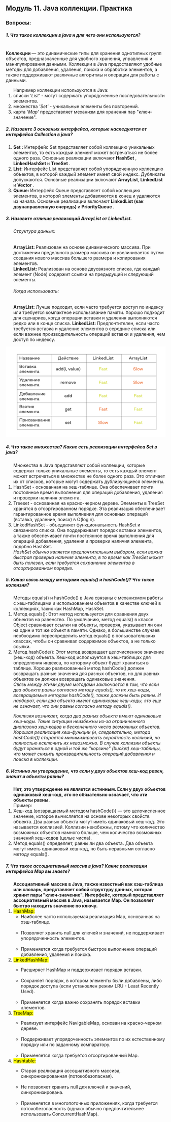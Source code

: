<h2>  Модуль 11. Java коллекции. Практика  </h2>
<h3> Вопросы:  </h3> 
<h5> 1. Что такое коллекции в java и для чего они используются? </h5>
<br>
<strong> Коллекции </strong> —  это динамические типы для хранения однотипных групп объектов, предназначенные для удобного хранения, управления и манипулирования данными. Коллекции в Java предоставляют удобные методы для добавления, удаления, поиска и обработки элементов, а также поддерживают различные алгоритмы и операции для работы с данными.<br>
<ol> 
Например коллекции используются в Java:
<li> списки <i> 'List'</i> - могут содержать упорядоченные последовательности элементов. <br></li>
<li> множества <i> 'Set' </i> - уникальные элементы без повторений. <br></li>
<li> карта <i> 'Map' </i> предоставляет механизм для хранения пар "ключ-значение".<br></li>
</ol>

<h5> 2. Назовите 3 основных интерфейса, которые наследуются от интерфейса Collection в java? </h5>
<ol> 
<li> <strong> Set :</strong> Интерфейс Set представляет собой коллекцию уникальных элементов, то есть каждый элемент может встречаться не более одного раза. Основные реализации включают <strong> HashSet </strong>, <strong> LinkedHashSet </strong> и  <strong> TreeSet </strong>. <br></li>
<li> <strong> List: </strong> Интерфейс List представляет собой упорядоченную коллекцию объектов, в которой каждый элемент имеет свой индекс. Дубликаты допускаются. Основные реализации включают <strong> ArrayList</strong>,  <strong> LinkedList</strong> и <strong> Vector </strong>.<br></li>
<li> <strong> Queue: </strong> Интерфейс Queue представляет собой коллекцию элементов, в которой элементы добавляются в конец и удаляются из начала. Основные реализации включают <strong> LinkedList  (как двунаправленную очередь) </strong> и <strong> PriorityQueue </strong>. <br></li>
</ol>

<h5> 3. Назовите отличия реализаций ArrayList от LinkedList.</h5>
<ol>
<h6> Структура данных: </h6>
<strong> ArrayList: </strong> Реализован на основе динамического массива. При достижении предельного размера массива он увеличивается путем создания нового массива большего размера и копирования элементов. <br>
<strong> LinkedList: </strong> Реализован на основе двусвязного списка, где каждый элемент (Node) содержит ссылки на предыдущий и следующий элементы. <br> 

<h6> Когда использовать:<br></h6>
<strong> ArrayList: </strong> Лучше подходит, если часто требуется доступ по индексу или требуется компактное использование памяти. Хорошо подходит для сценариев, когда операции вставки и удаления выполняются редко или в конце списка.
<strong> LinkedList: </strong> Предпочтителен, если часто требуется вставка и удаление элементов в середине списка или если важнее производительность операций вставки и удаления, чем доступ по индексу. <br>
</ol>

![Отличие ArrayList от LinkedList ](https://github.com/Pexini/Module11HomeTask/blob/main/differentsArrayandList.png)

<h5> 4. Что такое множества? Какие есть реализации интерфейса Set в java?</h5>
<ol> 
Множества в Java представляют собой коллекции, которые содержат только уникальные элементы, то есть каждый элемент может встречаться в множестве не более одного раза. Это отличает их от списков, которые могут содержать дублирующиеся элементы.
<br>
<li> HashSet - основанная на хеш-таблице. Она обеспечивает почти постоянное время выполнения для операций добавления, удаления и проверки наличия элемента. <br> </li>
<li> Treeset - основанная на красно-черном дереве. Элементы в TreeSet хранятся в отсортированном порядке. Эта реализация обеспечивает гарантированное время выполнения для основных операций (вставка, удаление, поиск) в O(log n).  <br> </li>
<li> LinkedHashSet - объединяет функциональность HashSet и связанного списка. Она поддерживает порядок вставки элементов, а также обеспечивает почти постоянное время выполнения для операций добавления, удаления и проверки наличия элемента, подобно HashSet. <br> </li>
<i> HashSet обычно является предпочтительным выбором, если важна быстрая проверка наличия элемента, в то время как TreeSet может быть полезен, если требуется сохранение элементов в отсортированном порядке. </i>
</ol>

<h5> 5. Какая связь между методами equals() и hashCode()? Что такое коллизия?</h5>
<ol> 
Методы equals() и hashCode() в Java связаны с механизмом работы с хеш-таблицами и использованием объектов в качестве ключей в коллекциях, таких как HashMap, HashSet. <br>
<li> Метод equals(): Этот метод используется для сравнения двух объектов на равенство. По умолчанию, метод equals() в классе Object сравнивает ссылки на объекты, проверяя, указывают ли они на один и тот же объект в памяти. Однако, в большинстве случаев необходимо переопределить метод equals() в пользовательских классах, чтобы он сравнивал содержимое объектов, а не только ссылки. <br> </li>
<li> Метод hashCode(): Этот метод возвращает целочисленное значение (хеш-код) объекта. Хеш-код используется в хеш-таблицах для определения индекса, по которому объект будет храниться в таблице. Хорошо реализованный метод hashCode() должен возвращать разные значения для разных объектов, но для равных объектов он должен возвращать одинаковые значения. </li>
<i> Связь между этими двумя методами заключается в том, что если два объекта равны согласно методу equals(), то их хеш-коды, возвращаемые методом hashCode(), также должны быть равны. И наоборот, если два объекта имеют одинаковые хеш-коды, это еще не означает, что они равны согласно методу equals(). 

Коллизия возникает, когда два разных объекта имеют одинаковые хеш-коды. Такие ситуации неизбежны из-за ограниченного диапазона хеш-кодов и бесконечного числа возможных объектов. Хорошая реализация хеш-функции (и, следовательно, метода hashCode()) старается минимизировать вероятность коллизий, но полностью исключить их невозможно. В случае коллизии объекты будут храниться в одной и той же "корзине" (bucket) хеш-таблицы, что может снизить производительность операций добавления и поиска в коллекции. </i>
</ol>

<h5> 6. Истинно ли утверждение, что если у двух объектов хеш-код равен, значит и объекты равны? </h5>
<ol> 
<strong > Нет, это утверждение не является истинным. Если у двух объектов одинаковый хеш-код, это не обязательно означает, что эти объекты равны. <br> </strong>
Пример: <br>
<li> Хеш-код (возвращаемый методом hashCode()) — это целочисленное значение, которое вычисляется на основе некоторых свойств объекта. Два разных объекта могут иметь одинаковый хеш-код. Это называется коллизией. Коллизии неизбежны, потому что количество возможных объектов намного больше, чем количество возможных значений хеш-кодов (целые числа). <br> </li>
<li> Метод equals() определяет, равны ли два объекта. Два объекта могут иметь одинаковый хеш-код, но быть неравными согласно методу equals(). <br> </li>
</ol>

<h5> 7. Что такое ассоциативный массив в java? Какие реализации интерфейса Map вы знаете? </h5>
<ol> 
<strong > Ассоциативный массив в Java, также известный как хэш-таблица или словарь, представляет собой структуру данных, которая хранит пары "ключ-значение". Интерфейс, который представляет ассоциативный массив в Java, называется Map. Он позволяет быстро находить значение по ключу. <br> </strong>

<li> <mark> HashMap: </mark> 
<ul> <li> Наиболее часто используемая реализация Map, основанная на хэш-таблице.</li> <br>
<li> Позволяет хранить null для ключей и значений, не поддерживает упорядоченность элементов.</li> <br>
<li> Применяется когда требуется быстрое выполнение операций добавления, удаления и поиска.</li> </ul> </li>
<li> <mark> LinkedHashMap: </mark>   <br> </li>
<ul> <li> Расширяет HashMap и поддерживает порядок вставки.</li> <br>
<li> Сохраняет порядок, в котором элементы были добавлены, либо порядок доступа (если установлен режим LRU - Least Recently Used).</li> <br>
<li> Применяется когда важно сохранять порядок вставки элементов.</li> </ul> </li>
<li> <mark> TreeMap: </mark>   <br> </li>
<ul> <li> Реализует интерфейс NavigableMap, основан на красно-черном дереве.</li> <br>
<li>  Поддерживает упорядоченность элементов по их естественному порядку или по заданному компаратору.</li> <br>
<li> Применяется когда  требуется отсортированный Map.</li> </ul> </li>
<li> <mark> Hashtable: </mark>   <br> </li>
<ul> <li> Старая реализация ассоциативного массива, синхронизированная (потокобезопасная).</li> <br>
<li>  Не позволяет хранить null для ключей и значений, синхронизирована.</li> <br>
<li> Применяется в многопоточных приложениях, когда требуется потокобезопасность (однако обычно предпочтительнее использовать ConcurrentHashMap).</li> </ul> </li>



</ol>


